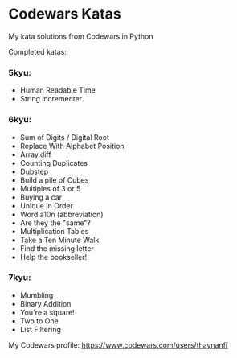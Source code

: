 # Codewars Katas
 My kata solutions from Codewars in Python

Completed katas:

### 5kyu:
- Human Readable Time
- String incrementer

### 6kyu:
- Sum of Digits / Digital Root
- Replace With Alphabet Position
- Array.diff
- Counting Duplicates
- Dubstep
- Build a pile of Cubes
- Multiples of 3 or 5
- Buying a car
- Unique In Order
- Word a10n (abbreviation)
- Are they the "same"?
- Multiplication Tables
- Take a Ten Minute Walk
- Find the missing letter
- Help the bookseller!

### 7kyu:
- Mumbling
- Binary Addition
- You're a square!
- Two to One
- List Filtering

My Codewars profile: https://www.codewars.com/users/thaynanff